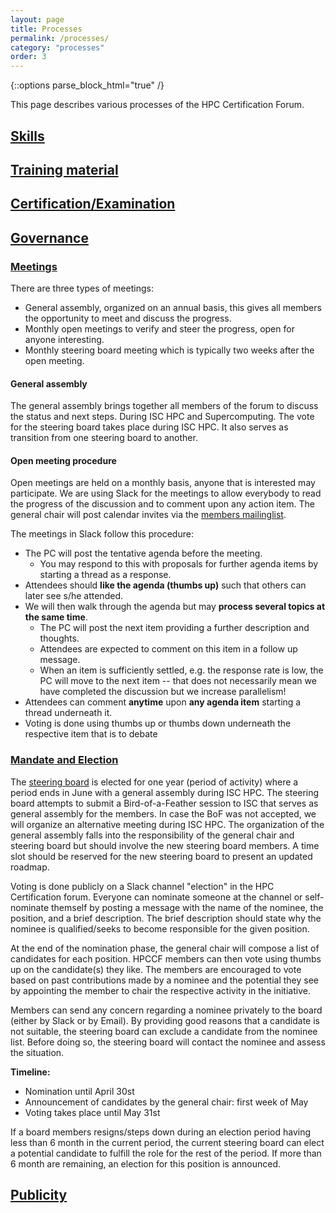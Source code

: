 ```yaml
---
layout: page
title: Processes
permalink: /processes/
category: "processes"
order: 3
---
```

{::options parse_block_html="true" /}

This page describes various processes of the HPC Certification Forum.


<div id="accordion">


<div class="card">
<div class="card-header">
<h2 id="skills_"><a class="card-link" data-toggle="collapse" href="#skills">Skills</a></h2></div>
<div id="skills" class="collapse" data-parent="#accordion">
  <div class="card-body">
  </div>
</div>
</div>





<div class="card">
<div class="card-header"><h2 id="training_"><a class="card-link" data-toggle="collapse" href="#training">Training material</a></h2></div>
<div id="training" class="collapse" data-parent="#accordion">
  <div class="card-body">
  </div>
</div>
</div>

<div class="card">
<div class="card-header"><h2 id="examination_"><a class="card-link" data-toggle="collapse" href="#examination">Certification/Examination</a></h2></div>
<div id="examination" class="collapse" data-parent="#accordion">
  <div class="card-body">
  </div>
</div>
</div>


<div class="card">
<div class="card-header">
<h2 id="governance_"><a class="card-link" data-toggle="collapse" href="#governance">Governance</a></h2>
</div>
<div id="governance" class="collapse" data-parent="#accordion">
<div class="card-body">


<div id="gov-accordion">

<div class="card">
<div class="card-header">
<h3 id="meetings_"><a class="card-link" data-toggle="collapse" href="#meetings">Meetings</a></h3>
</div>
<div id="meetings" class="collapse" data-parent="#gov-accordion">
<div class="card-body">

There are three types of meetings:

  - General assembly, organized on an annual basis, this gives all members the opportunity to meet and discuss the progress.
  - Monthly open meetings to verify and steer the progress, open for anyone interesting.
  - Monthly steering board meeting which is typically two weeks after the open meeting.

#### General assembly

The general assembly brings together all members of the forum to discuss the status and next steps. During ISC HPC and Supercomputing. The vote for the steering board takes place during ISC HPC.
It also serves as transition from one steering board to another.

#### Open meeting procedure

Open meetings are held on a monthly basis, anyone that is interested may participate.
We are using Slack for the meetings to allow everybody to read the progress of the discussion and to comment upon any action item.
The general chair will post calendar invites via the [members mailinglist](/mailman/listinfo/hpccf-members).

The meetings in Slack follow this procedure:

  - The PC will post the tentative agenda before the meeting.
    - You may respond to this with proposals for further agenda items by starting a thread as a response.  
  - Attendees should **like the agenda (thumbs up)** such that others can later see s/he attended.
  - We will then walk through the agenda but may **process several topics at the same time**.
    - The PC will post the next item providing a further description and thoughts.
    - Attendees are expected to comment on this item in a follow up message.
    - When an item is sufficiently settled, e.g. the response rate is low, the PC will move to the next item -- that does not necessarily mean we have completed the discussion but we increase parallelism!
  - Attendees can comment **anytime** upon **any agenda item** starting a thread underneath it.
  - Voting is done using thumbs up or thumbs down underneath the respective item that is to debate

</div>
</div>
</div>

<div class="card">
<div class="card-header">
<h3 id="mandate_"><a class="card-link" data-toggle="collapse" href="#mandate">Mandate and Election</a></h3>
</div>
<div id="mandate" class="collapse" data-parent="#gov-accordion">
<div class="card-body">

The [steering board](/about/#steering-board) is elected for one year (period of activity) where a period ends in June with a general assembly during ISC HPC.
The steering board attempts to submit a Bird-of-a-Feather session to ISC that serves as general assembly for the members.
In case the BoF was not accepted, we will organize an alternative meeting during ISC HPC.
The organization of the general assembly falls into the responsibility of the general chair and steering board but should involve the new steering board members.
A time slot should be reserved for the new steering board to present an updated roadmap.

Voting is done publicly on a Slack channel "election" in the HPC Certification forum.
Everyone can nominate someone at the channel or self-nominate themself by posting a message with the name of the nominee, the position, and a brief description.
The brief description should state why the nominee is qualified/seeks to become responsible for the given position.

At the end of the nomination phase, the general chair will compose a list of candidates for each position.
HPCCF members can then vote using thumbs up on the candidate(s) they like.
The members are encouraged to vote based on past contributions made by a nominee and the potential they see by appointing the member to chair the respective activity in the initiative.

Members can send any concern regarding a nominee privately to the board (either by Slack or by Email).
By providing good reasons that a candidate is not suitable, the steering board can exclude a candidate from the nominee list.
Before doing so, the steering board will contact the nominee and assess the situation.

**Timeline:**
  * Nomination until April 30st
  * Announcement of candidates by the general chair: first week of May
  * Voting takes place until May 31st

If a board members resigns/steps down during an election period having less than 6 month in the current period, the current steering board can elect a potential candidate to fulfill the role for the rest of the period.
If more than 6 month are remaining, an election for this position is announced.

</div>
</div>
</div>

</div>
</div>
</div>


<div class="card">
<div class="card-header"><h2 id="publicity_"><a class="card-link" data-toggle="collapse" href="#publicity">Publicity</a></h2></div>
<div id="publicity" class="collapse" data-parent="#accordion">
  <div class="card-body">
  </div>
</div>
</div>

</div>



<script>
<!-- Show accordion content -->

last_hash = "";

function detect_anchor(){
  var anchor = window.location.hash.substr(1);
  if(anchor != "" && last_hash != anchor) {
    $( ".show" ).toggleClass("show");


    var name = anchor.slice(-1);
    if(name == '_'){
      anchor = anchor.substring(0, anchor.length - 1);
    }
    var idx = $("#" + anchor);
    while(idx.length != 0){
      if(idx.hasClass("collapse")){
        idx.collapse('show');
      }

      idx = idx.parent();
    }

    last_hash = anchor;
  }
}

window.onhashchange = function () {
  detect_anchor();
}

$(document).ready(function() {
  detect_anchor();
});
</script>
